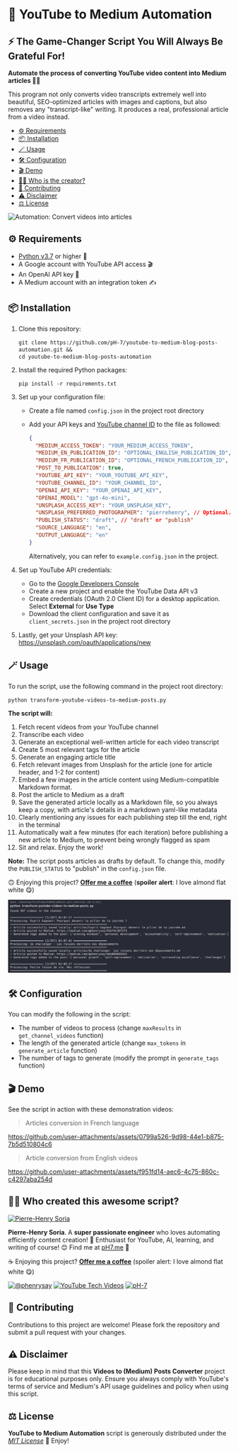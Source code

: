 # 📝 YouTube to Medium Automation

## ⚡️ The Game-Changer Script You Will Always Be Grateful For!

**Automate the process of converting YouTube video content into Medium articles 🎥📝**

This program not only converts video transcripts extremely well into beautiful, SEO-optimized articles with images and captions, but also removes any "transcript-like" writing. It produces a real, professional article from a video instead.

- [⚙️ Requirements](#%EF%B8%8F-requirements)
- [📦 Installation](#-installation)
- [🪄 Usage](#-usage)
- [🛠️ Configuration](#%EF%B8%8F-configuration)
- [🎬 Demo](#-demo)
- [👨‍🍳 Who is the creator?](#-who-created-this)
- [🤝 Contributing](#-contributing)
- [⚠️ Disclaimer](#%EF%B8%8F-disclaimer)
- [⚖️ License](#%EF%B8%8F-license)

![Automation: Convert videos into articles](promo-assets/demo-turn-videos-to-medium-posts.gif)


## ⚙️ Requirements
 * [Python v3.7](https://www.python.org/downloads/) or higher 🐍
 * A Google account with YouTube API access 🎬
 * An OpenAI API key 🧠
 * A Medium account with an integration token ✍️


## 📦 Installation

1. Clone this repository:
   ```console
   git clone https://github.com/pH-7/youtube-to-medium-blog-posts-automation.git &&
   cd youtube-to-medium-blog-posts-automation
   ```

2. Install the required Python packages:
   ```console
   pip install -r requirements.txt
   ```

3. Set up your configuration file:
   - Create a file named `config.json` in the project root directory
   - Add your API keys and [YouTube channel ID](https://www.youtube.com/account_advanced) to the file as followed:
     ```json
     {
       "MEDIUM_ACCESS_TOKEN": "YOUR_MEDIUM_ACCESS_TOKEN",
       "MEDIUM_EN_PUBLICATION_ID": "OPTIONAL_ENGLISH_PUBLICATION_ID",
       "MEDIUM_FR_PUBLICATION_ID": "OPTIONAL_FRENCH_PUBLICATION_ID",
       "POST_TO_PUBLICATION": true,
       "YOUTUBE_API_KEY": "YOUR_YOUTUBE_API_KEY",
       "YOUTUBE_CHANNEL_ID": "YOUR_CHANNEL_ID",
       "OPENAI_API_KEY": "YOUR_OPENAI_API_KEY",
       "OPENAI_MODEL": "gpt-4o-mini",
       "UNSPLASH_ACCESS_KEY": "YOUR_UNSPLASH_KEY",
       "UNSPLASH_PREFERRED_PHOTOGRAPHER": "pierrehenry", // Optional. Mention a preferred Unsplash photographer (e.g. pierrehenry)
       "PUBLISH_STATUS": "draft", // "draft" or "publish"
       "SOURCE_LANGUAGE": "en",
       "OUTPUT_LANGUAGE": "en"
     }
     ```

     Alternatively, you can refer to `example.config.json` in the project.

4. Set up YouTube API credentials:
   - Go to the [Google Developers Console](https://console.developers.google.com/)
   - Create a new project and enable the YouTube Data API v3
   - Create credentials (OAuth 2.0 Client ID) for a desktop application. Select **External** for **Use Type**
   - Download the client configuration and save it as `client_secrets.json` in the project root directory

5. Lastly, get your Unsplash API key: https://unsplash.com/oauth/applications/new


## 🪄 Usage

To run the script, use the following command in the project root directory:

```console
python transform-youtube-videos-to-medium-posts.py
```

**The script will:**
1. Fetch recent videos from your YouTube channel
2. Transcribe each video
3. Generate an exceptional well-written article for each video transcript
4. Create 5 most relevant tags for the article
5. Generate an engaging article title
6. Fetch relevant images from Unsplash for the article (one for article header, and 1-2 for content)
7. Embed a few images in the article content using Medium-compatible Markdown format.
8. Post the article to Medium as a draft
9. Save the generated article locally as a Markdown file, so you always keep a copy, with article's details in a markdown yaml-like metadata
10. Clearly mentioning any issues for each publishing step till the end, right in the terminal
11. Automatically wait a few minutes (for each iteration) before publishing a new article to Medium, to prevent being wrongly flagged as spam
12. Sit and relax. Enjoy the work!

**Note:** The script posts articles as drafts by default. To change this, modify the `PUBLISH_STATUS` to "publish" in the `config.json` file.

🙃 Enjoying this project? **[Offer me a coffee](https://ko-fi.com/phenry)** (**spoiler alert**: I love almond flat white 😋)

![Script running, converting YouTube videos to Medium articles](promo-assets/example-script-converter-running.png "Example how the videos to blog posts convertor works")


## 🛠️ Configuration

You can modify the following in the script:
- The number of videos to process (change `maxResults` in `get_channel_videos` function)
- The length of the generated article (change `max_tokens` in `generate_article` function)
- The number of tags to generate (modify the prompt in `generate_tags` function)


## 🎬 Demo

See the script in action with these demonstration videos:

>  Articles conversion in French language

https://github.com/user-attachments/assets/0799a526-9d98-44e1-b875-7b5d510804c6

> Article conversion from English videos

https://github.com/user-attachments/assets/f951fd14-aec6-4c75-860c-c4297aba254d


## 👨‍🍳 Who created this awesome script?

[![Pierre-Henry Soria](https://s.gravatar.com/avatar/a210fe61253c43c869d71eaed0e90149?s=200)](https://PH7.me 'Pierre-Henry Soria personal website')

**Pierre-Henry Soria**. A **super passionate engineer** who loves automating efficiently content creation! 🚀 Enthusiast for YouTube, AI, learning, and writing of course! 😊 Find me at [pH7.me](https://ph7.me) 💫

☕️ Enjoying this project? **[Offer me a coffee](https://ko-fi.com/phenry)** (spoiler alert: I love almond flat white 😋)

[![@phenrysay][twitter-icon]](https://x.com/phenrysay) [![YouTube Tech Videos][youtube-icon]](https://www.youtube.com/@pH7Programming "My YouTube Tech Channel") [![pH-7][github-icon]](https://github.com/pH-7)


## 🤝 Contributing

Contributions to this project are welcome! Please fork the repository and submit a pull request with your changes.


## ⚠️ Disclaimer

Please keep in mind that this **Videos to (Medium) Posts Converter** project is for educational purposes only. Ensure you always comply with YouTube's terms of service and Medium's API usage guidelines and policy when using this script.


## ⚖️ License

**YouTube to Medium Automation** script is generously distributed under the *[MIT License](https://opensource.org/licenses/MIT)* 🎉 Enjoy!

<!-- GitHub's Markdown reference links -->
[twitter-icon]: https://img.shields.io/badge/x-000000?style=for-the-badge&logo=x
[github-icon]: https://img.shields.io/badge/GitHub-100000?style=for-the-badge&logo=github&logoColor=white
[youtube-icon]: https://img.shields.io/badge/YouTube-FF0000?style=for-the-badge&logo=youtube&logoColor=white
